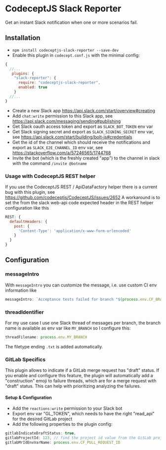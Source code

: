 # CodeceptJS Slack Reporter

Get an instant Slack notification when one or more scenarios fail.

## Installation

* `npm install codeceptjs-slack-reporter --save-dev`
* Enable this plugin in `codecept.conf.js` with the minimal config:

```js
{
  //...
   plugins: {
    "slack-reporter": {
      require: "codeceptjs-slack-reporter",
      enabled: true
    }
  //...
}
```
* Create a new Slack app https://api.slack.com/start/overview#creating
* Add `chat:write` permission to this Slack app, see https://api.slack.com/messaging/sending#publishing
* Get Slack oauth access token and export as `SLACK_BOT_TOKEN` env var
* Get Slack signing secret and export as `SLACK_SIGNING_SECRET` env var, see https://api.slack.com/start/building/bolt-js#credentials
* Get the id of the channel which should receive the notifications and export as `SLACK_E2E_CHANNEL_ID` env var, see https://stackoverflow.com/a/57246565/1744768
* Invite the bot (which is the freshly created "app") to the channel in slack with the command `/invite @botname`

### Usage with CodeceptJS REST helper

If you use the CodeceptJS REST / ApiDataFactory helper there is a current bug with this plugin, see https://github.com/codeceptjs/CodeceptJS/issues/2652
A workaround is to set the from the slack web-api code expected header in the REST helper configuration like this

```js
REST: {
  defaultHeaders: {
    post: {
      'Content-Type': 'application/x-www-form-urlencoded'
    }
  }
}
```

## Configuration

### messageIntro

With `messageIntro` you can customize the message, i.e. use custom CI env information like 
```js
messageIntro: `Acceptance tests failed for branch "${process.env.CF_BRANCH}" within <${process.env.CF_BUILD_URL}|this pipeline>.`
```

### threadIdentifier

For my use case I use one Slack thread of messages per branch, the branch name is available as env var like `MY_BRANCH` so I configure this:
```js
threadFilename: process.env.MY_BRANCH
```

The filetype ending `.txt` is added automatically.

### GitLab Specifics

This plugin allows to indicate if a GitLab merge request has "draft" status. If you enable and configure this feature, 
the plugin will automatically add a "construction" emoji to failure threads, which are for a merge request with "draft" status.
This can help with prioritizing analyzing the failures.

#### Setup & Configuration

* Add the `reactions:write` permission to your Slack bot
* Export env var "GL_TOKEN", which needs to have the right "read_api" for the desired GitLab project
* Add the following properties to the plugin config: 
```js
gitlabIndicateDraftStatus: true, 
gitlabProjectId: 123, // find the project id value from the GitLab project settings main screen
gitlabMrIdEnvVarName: process.env.CF_PULL_REQUEST_ID
```
